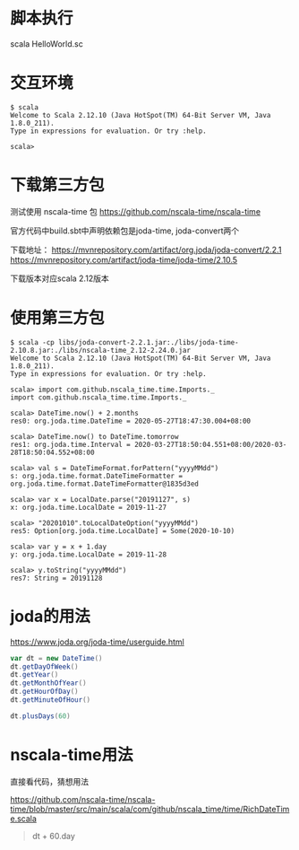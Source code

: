 脚本执行
=======

scala HelloWorld.sc

交互环境
=======

```
$ scala
Welcome to Scala 2.12.10 (Java HotSpot(TM) 64-Bit Server VM, Java 1.8.0_211).
Type in expressions for evaluation. Or try :help.

scala> 
```

下载第三方包
==========

测试使用 nscala-time 包 https://github.com/nscala-time/nscala-time

官方代码中build.sbt中声明依赖包是joda-time, joda-convert两个

下载地址：
https://mvnrepository.com/artifact/org.joda/joda-convert/2.2.1
https://mvnrepository.com/artifact/joda-time/joda-time/2.10.5

下载版本对应scala 2.12版本

使用第三方包
==========

```
$ scala -cp libs/joda-convert-2.2.1.jar:./libs/joda-time-2.10.8.jar:./libs/nscala-time_2.12-2.24.0.jar
Welcome to Scala 2.12.10 (Java HotSpot(TM) 64-Bit Server VM, Java 1.8.0_211).
Type in expressions for evaluation. Or try :help.

scala> import com.github.nscala_time.time.Imports._
import com.github.nscala_time.time.Imports._

scala> DateTime.now() + 2.months
res0: org.joda.time.DateTime = 2020-05-27T18:47:30.004+08:00

scala> DateTime.now() to DateTime.tomorrow
res1: org.joda.time.Interval = 2020-03-27T18:50:04.551+08:00/2020-03-28T18:50:04.552+08:00

scala> val s = DateTimeFormat.forPattern("yyyyMMdd")
s: org.joda.time.format.DateTimeFormatter = org.joda.time.format.DateTimeFormatter@1835d3ed

scala> var x = LocalDate.parse("20191127", s)
x: org.joda.time.LocalDate = 2019-11-27

scala> "20201010".toLocalDateOption("yyyyMMdd")
res5: Option[org.joda.time.LocalDate] = Some(2020-10-10)

scala> var y = x + 1.day
y: org.joda.time.LocalDate = 2019-11-28

scala> y.toString("yyyyMMdd")
res7: String = 20191128
```

joda的用法
=========
https://www.joda.org/joda-time/userguide.html

```scala
var dt = new DateTime()
dt.getDayOfWeek()
dt.getYear()
dt.getMonthOfYear()
dt.getHourOfDay()
dt.getMinuteOfHour()

dt.plusDays(60)
```

nscala-time用法
==============

直接看代码，猜想用法

https://github.com/nscala-time/nscala-time/blob/master/src/main/scala/com/github/nscala_time/time/RichDateTime.scala

> dt + 60.day
